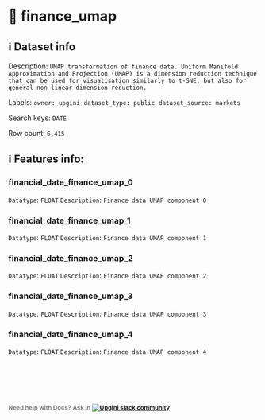 # 📖 finance_umap 
## ℹ️ Dataset info 
Description: `UMAP transformation of finance data. Uniform Manifold Approximation and Projection (UMAP) is a dimension reduction technique that can be used for visualisation similarly to t-SNE, but also for general non-linear dimension reduction. ` 

Labels: ` owner: upgini ` &nbsp;` dataset_type: public ` &nbsp;` dataset_source: markets ` &nbsp;

Search keys: 
` DATE ` &nbsp;

Row count: `6,415` 

## ℹ️ Features info:

### financial_date_finance_umap_0
`Datatype`: `FLOAT`
`Description`: `Finance data UMAP component 0`

### financial_date_finance_umap_1
`Datatype`: `FLOAT`
`Description`: `Finance data UMAP component 1`

### financial_date_finance_umap_2
`Datatype`: `FLOAT`
`Description`: `Finance data UMAP component 2`

### financial_date_finance_umap_3
`Datatype`: `FLOAT`
`Description`: `Finance data UMAP component 3`

### financial_date_finance_umap_4
`Datatype`: `FLOAT`
`Description`: `Finance data UMAP component 4`


<br/><br/>
---
<span style="color:grey;font-weight:700;font-size:12px">
    Need help with Docs? Ask in
    <a href="https://4mlg.short.gy/join-upgini-community">
        <img alt="Upgini slack community" src="https://img.shields.io/badge/slack-@upgini-orange.svg?logo=slack">
    </a>
</span>